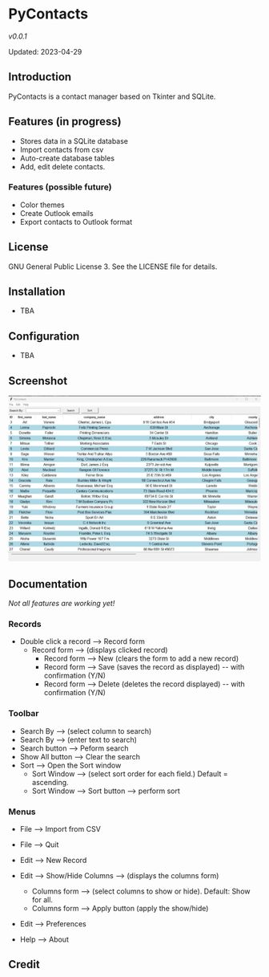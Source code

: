 # PyContacts
*v0.0.1*

Updated: 2023-04-29

## Introduction
PyContacts is a contact manager based on Tkinter and SQLite.

## Features (in progress)
- Stores data in a SQLite database
- Import contacts from csv
- Auto-create database tables
- Add, edit delete contacts.

### Features (possible future)
- Color themes
- Create Outlook emails
- Export contacts to Outlook format

## License
GNU General Public License 3. See the LICENSE file for details.

## Installation
- TBA

## Configuration
- TBA
 
## Screenshot
![](screenshot.jpg)

## Documentation

*Not all features are working yet!*

### Records
- Double click a record --> Record form  
    - Record form --> (displays clicked record)  
        - Record form --> New (clears the form to add a new record)  
        - Record form --> Save (saves the record as displayed) -- with confirmation (Y/N)  
        - Record form --> Delete (deletes the record displayed) -- with confirmation (Y/N)  

### Toolbar
- Search By --> (select column to search)
- Search By --> (enter text to search)
- Search button --> Peform search
- Show All button --> Clear the search
- Sort --> Open the Sort window
    - Sort Window --> (select sort order for each field.) Default = ascending.
    - Sort Window --> Sort button --> perform sort

### Menus
- File --> Import from CSV
- File --> Quit

- Edit --> New Record
- Edit --> Show/Hide Columns --> (displays the columns form)
    - Columns form --> (select columns to show or hide). Default:  Show for all.
    - Columns form --> Apply button (apply the show/hide)

- Edit --> Preferences
- Help --> About

## Credit
